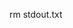 <!--
 * @Author: LetMeFly
 * @Date: 2024-07-12 00:09:25
 * @LastEditors: LetMeFly
 * @LastEditTime: 2024-07-12 00:09:30
-->
rm stdout.txt